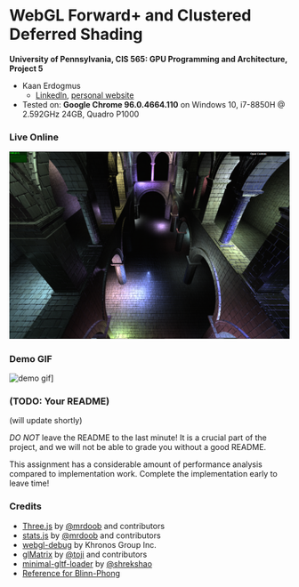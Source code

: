 WebGL Forward+ and Clustered Deferred Shading
======================

**University of Pennsylvania, CIS 565: GPU Programming and Architecture, Project 5**

* Kaan Erdogmus
  * [LinkedIn](https://linkedin.com/in/kaanberk), [personal website](https://kaan9.github.io)
* Tested on: **Google Chrome 96.0.4664.110** on 
   Windows 10, i7-8850H @ 2.592GHz 24GB, Quadro P1000

### Live Online

[![Live demo thumbnail](img/thumb.png)](https://https://kaan9.github.io/Project5-WebGL-Forward-Plus-and-Clustered-Deferred/)

### Demo GIF

![demo gif](img/video.gif)]

### (TODO: Your README)
(will update shortly)


*DO NOT* leave the README to the last minute! It is a crucial part of the
project, and we will not be able to grade you without a good README.

This assignment has a considerable amount of performance analysis compared
to implementation work. Complete the implementation early to leave time!


### Credits

* [Three.js](https://github.com/mrdoob/three.js) by [@mrdoob](https://github.com/mrdoob) and contributors
* [stats.js](https://github.com/mrdoob/stats.js) by [@mrdoob](https://github.com/mrdoob) and contributors
* [webgl-debug](https://github.com/KhronosGroup/WebGLDeveloperTools) by Khronos Group Inc.
* [glMatrix](https://github.com/toji/gl-matrix) by [@toji](https://github.com/toji) and contributors
* [minimal-gltf-loader](https://github.com/shrekshao/minimal-gltf-loader) by [@shrekshao](https://github.com/shrekshao)
* [Reference for Blinn-Phong](https://www.cis.upenn.edu/~cis460/21fa/hw/hw04/openglFun.html)
